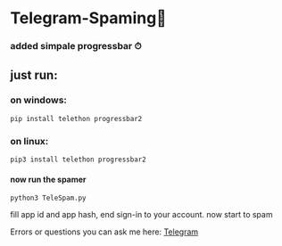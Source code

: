 # Telegram-Spaming🤡

### added simpale progressbar ⏱

## just run:

### on windows:
```
pip install telethon progressbar2
```
### on linux:
```
pip3 install telethon progressbar2
```

#### now run the spamer

```
python3 TeleSpam.py
```
fill app id and app hash, end sign-in to your  account.
now start to spam



Errors or questions you can ask me here: [Telegram](https://t.me/Successfully_deleted)
